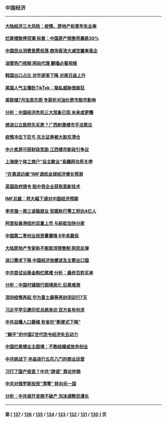 ### 中国经济
---
#### [大陆经济三大风险：疫情、房地产和青年失业率](../../pages/ncid283/n13790084.md?07280845) 
#### [烂尾楼致停贷潮 标普：中国房产销售将暴跌30%](../../pages/ncid283/n13790359.md?07280845) 
#### [中国民众消费意愿低落 商场客流大减空置率高企](../../pages/ncid283/n13790305.md?07280845) 
#### [油管热门视频 网站代理 翻墙必看视频](http://209.222.30.114:81/youtube.html?07280845)
#### [韩国出口占比 对华逐渐下降 对美日益上升](../../pages/ncid283/n13790270.md?07280845) 
#### [美国人气主播批TikTok：隐私威胁很疯狂](../../pages/ncid283/n13790194.md?07280845) 
#### [美联储7月加息在即 专家析对油价房市股市影响](../../pages/ncid283/n13790209.md?07280845) 
#### [分析：中国经济危机三大现象已现 未来或更糟](../../pages/ncid283/n13789046.md?07280845) 
#### [想进公立医院先买房？广西刺激楼市手法惹议](../../pages/ncid283/n13789958.md?07280845) 
#### [疫情冲击下巨亏 东北证券被大股东清仓](../../pages/ncid283/n13789868.md?07280845) 
#### [中介卖房可获财政奖励 江西楼市新政引争议](../../pages/ncid283/n13789826.md?07280845) 
#### [上海提个体工商户“自主歇业”易趣网也将关停](../../pages/ncid283/n13789378.md?07280845) 
#### [“在衰退边缘”IMF调低全球经济增长预测](../../pages/ncid283/n13789527.md?07280845) 
#### [英国政府颁令 阻中资企业获取高新技术](../../pages/ncid283/n13789529.md?07280845) 
#### [IMF总裁：将大幅下调对中国经济预期](../../pages/ncid283/n13788933.md?07280845) 
#### [李克强一周三谈稳就业 官媒称打零工将达4亿人](../../pages/ncid283/n13788931.md?07280845) 
#### [阿里拟香港纽约双重上市 与蚂蚁加快分家](../../pages/ncid283/n13789359.md?07280845) 
#### [中国第二季创业投资量骤降 8年来最低](../../pages/ncid283/n13789312.md?07280845) 
#### [大陆房地产专家称不能取消预售制 网民反弹](../../pages/ncid283/n13789232.md?07280845) 
#### [进口需求下降 中国经济放缓波及主要出口国](../../pages/ncid283/n13789134.md?07280845) 
#### [中共尝试设基金购烂尾楼 分析：最终百姓买单](../../pages/ncid283/n13788699.md?07280845) 
#### [分析：中国村镇银行困境恶化 后果难测](../../pages/ncid283/n13788846.md?07280845) 
#### [深圳疫情再起 华为富士康等再封闭运行7天](../../pages/ncid283/n13788829.md?07280845) 
#### [习近平罕见邀印尼总统来访 双方各有何求](../../pages/ncid283/n13788818.md?07280845) 
#### [中共自曝人口萎缩 有省份“断崖式下降”](../../pages/ncid283/n13788597.md?07280845) 
#### [“躺平”的中国Z世代恐令经济失去动力](../../pages/ncid283/n13788503.md?07280845) 
#### [中国烂尾楼业主困境：不敢结婚或放弃创业](../../pages/ncid283/n13788283.md?07280845) 
#### [中共统战下 寺庙进行五花八门的商业运营](../../pages/ncid283/n13788204.md?07280845) 
#### [习打了国产疫苗？中共“辟谣” 舆论炸锅](../../pages/ncid283/n13788211.md?07280845) 
#### [中共对俄罗斯投资“清零” 转向另一国](../../pages/ncid283/n13788094.md?07280845) 
#### [分析：中共保开发商不破产 泡沫调整恐漫长](../../pages/ncid283/n13788069.md?07280845) 

---
#### 第 [ [137](./137.md?07280845) / [136](./136.md?07280845) / [135](./135.md?07280845) / [134](./134.md?07280845) / [133](./133.md?07280845) / [132](./132.md?07280845) / [131](./131.md?07280845) / [130](./130.md?07280845) ] 页
